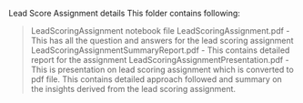 Lead Score Assignment details
This folder contains following:
> LeadScoringAssignment notebook file
> LeadScoringAssignment.pdf - This has all the question and answers for the lead scoring assignment
> LeadScoringAssignmentSummaryReport.pdf - This contains detailed report for the assignment
> LeadScoringAssignmentPresentation.pdf - This is presentation on lead scoring assignment which is converted to pdf file. This contains detailed approach followed and summary on the insights derived from the lead scoring assignment.
